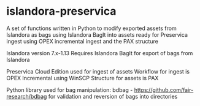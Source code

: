 # islandora-preservica
A set of functions written in Python to modify exported assets from Islandora as bags using Islandora BagIt into assets ready for Preservica ingest using OPEX incremental ingest and the PAX structure

Islandora version 7.x-1.13
Requires Islandora BagIt for export of bags from Islandora

Preservica Cloud Edition used for ingest of assets
Workflow for ingest is OPEX Incremental using WinSCP
Structure for assets is PAX

Python library used for bag manipulation:
bdbag - https://github.com/fair-research/bdbag
for validation and reversion of bags into directories

